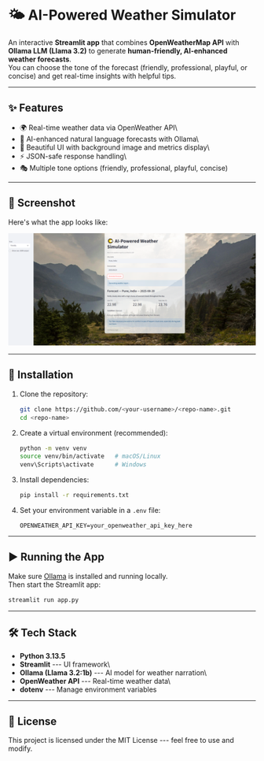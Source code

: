 # 🌤️ AI-Powered Weather Simulator

An interactive **Streamlit app** that combines **OpenWeatherMap API**
with **Ollama LLM (Llama 3.2)** to generate **human-friendly,
AI-enhanced weather forecasts**.\
You can choose the tone of the forecast (friendly, professional,
playful, or concise) and get real-time insights with helpful tips.

------------------------------------------------------------------------

## ✨ Features

-   🌍 Real-time weather data via OpenWeather API\
-   🧠 AI-enhanced natural language forecasts with Ollama\
-   🎨 Beautiful UI with background image and metrics display\
-   ⚡ JSON-safe response handling\
-   🎭 Multiple tone options (friendly, professional, playful, concise)

------------------------------------------------------------------------

## 📸 Screenshot

Here's what the app looks like:

![Streamlit App Screenshot](screenshots/App_Screenshot.png)

------------------------------------------------------------------------

## 🚀 Installation

1.  Clone the repository:

    ``` bash
    git clone https://github.com/<your-username>/<repo-name>.git
    cd <repo-name>
    ```

2.  Create a virtual environment (recommended):

    ``` bash
    python -m venv venv
    source venv/bin/activate   # macOS/Linux
    venv\Scripts\activate      # Windows
    ```

3.  Install dependencies:

    ``` bash
    pip install -r requirements.txt
    ```

4.  Set your environment variable in a `.env` file:

    ``` env
    OPENWEATHER_API_KEY=your_openweather_api_key_here
    ```

------------------------------------------------------------------------

## ▶️ Running the App

Make sure [Ollama](https://ollama.ai) is installed and running locally.\
Then start the Streamlit app:

``` bash
streamlit run app.py
```

------------------------------------------------------------------------

## 🛠️ Tech Stack

-   **Python 3.13.5**
-   **Streamlit** --- UI framework\
-   **Ollama (Llama 3.2:1b)** --- AI model for weather narration\
-   **OpenWeather API** --- Real-time weather data\
-   **dotenv** --- Manage environment variables

------------------------------------------------------------------------

## 📜 License

This project is licensed under the MIT License --- feel free to use and
modify.
